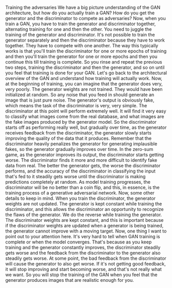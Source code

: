Training the adversaries
We have a big picture understanding of the GAN architecture, but how do you actually train a GAN? How do you get the generator and the discriminator to compete as adversaries? Now, when you train a GAN, you have to train the generator and discriminator together, alternating training for one and then the other. You need to juggle the training of the generator and discriminator. It's not possible to train the generator separately and then the discriminator because they have to work together. They have to compete with one another. The way this typically works is that you'll train the discriminator for one or more epochs of training and then you'll train the generator for one or more epochs and then you continue this till training is complete. So you rinse and repeat the previous two steps, training the discriminator and then the generator, and so on until you feel that training is done for your GAN. Let's go back to the architectural overview of the GAN and understand how training will actually work. Now, at the beginning of training, you can imagine that the generator does very, very poorly. The generator weights are not trained. They would have been initialized at random. So any noise that you feed in should generate an image that is just pure noise. The generator's output is obviously fake, which means the task of the discriminator is very, very simple. The discriminator at this point will perform extremely well. It will find it very easy to classify what images come from the real database, and what images are the fake images produced by the generator model. So the discriminator starts off as performing really well, but gradually over time, as the generator receives feedback from the discriminator, the generator slowly starts improving the quality of the data that it produces. Remember that the discriminator heavily penalizes the generator for generating implausible fakes, so the generator gradually improves over time. In the zero-sum game, as the generator improves its output, the discriminator starts getting worse. The discriminator finds it more and more difficult to identify fake data from real. The better the generator gets, the worse the discriminator performs, and the accuracy of the discriminator in classifying the input that's fed to it steadily gets worse until the discriminator is making predictions completely at random. As model training progresses, the discriminator will be no better than a coin flip, and this, in essence, is the training process of a generative adversarial network. Now, some other details to keep in mind. When you train the discriminator, the generator weights are not updated. The generator is kept constant while training the discriminator, and this allows the discriminator an opportunity to recognize the flaws of the generator. We do the reverse while training the generator. The discriminator weights are kept constant, and this is important because if the discriminator weights are updated when a generator is being trained, the generator cannot improve with a moving target. Now, one thing I want to point out to your attention here. It's very hard to tell when GAN training is complete or when the model converges. That's because as you keep training and the generator constantly improves, the discriminator steadily gets worse and the feedback from the discriminator to the generator also steadily gets worse. At some point, the bad feedback from the discriminator will cause the generator to also get worse. If it's not getting good feedback, it will stop improving and start becoming worse, and that's not really what we want. So you will stop the training of the GAN when you feel that the generator produces images that are realistic enough for you.